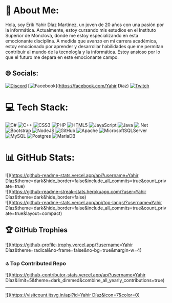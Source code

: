 # 💫 About Me:
Hola, soy Erik Yahir Díaz Martínez, un joven de 20 años con una pasión por la informática. Actualmente, estoy cursando mis estudios en el Instituto Superior de Monclova, donde me estoy especializando en esta emocionante disciplina. A medida que avanzo en mi carrera académica, estoy emocionado por aprender y desarrollar habilidades que me permitan contribuir al mundo de la tecnología y la informática. Estoy ansioso por lo que el futuro me depara en este emocionante campo.


## 🌐 Socials:
[![Discord](https://img.shields.io/badge/Discord-%237289DA.svg?logo=discord&logoColor=white)](https://discord.gg/yayo0528) [![Facebook](https://img.shields.io/badge/Facebook-%231877F2.svg?logo=Facebook&logoColor=white)](https://facebook.com/Yahir Díaz) [![Twitch](https://img.shields.io/badge/Twitch-%239146FF.svg?logo=Twitch&logoColor=white)](https://twitch.tv/yahirdiaz2207) 

# 💻 Tech Stack:
![C#](https://img.shields.io/badge/c%23-%23239120.svg?style=for-the-badge&logo=c-sharp&logoColor=white) ![C++](https://img.shields.io/badge/c++-%2300599C.svg?style=for-the-badge&logo=c%2B%2B&logoColor=white) ![CSS3](https://img.shields.io/badge/css3-%231572B6.svg?style=for-the-badge&logo=css3&logoColor=white) ![PHP](https://img.shields.io/badge/php-%23777BB4.svg?style=for-the-badge&logo=php&logoColor=white) ![HTML5](https://img.shields.io/badge/html5-%23E34F26.svg?style=for-the-badge&logo=html5&logoColor=white) ![JavaScript](https://img.shields.io/badge/javascript-%23323330.svg?style=for-the-badge&logo=javascript&logoColor=%23F7DF1E) ![Java](https://img.shields.io/badge/java-%23ED8B00.svg?style=for-the-badge&logo=java&logoColor=white) ![.Net](https://img.shields.io/badge/.NET-5C2D91?style=for-the-badge&logo=.net&logoColor=white) ![Bootstrap](https://img.shields.io/badge/bootstrap-%23563D7C.svg?style=for-the-badge&logo=bootstrap&logoColor=white) ![NodeJS](https://img.shields.io/badge/node.js-6DA55F?style=for-the-badge&logo=node.js&logoColor=white) ![GitHub](https://img.shields.io/badge/GitHub-%23121011.svg?style=for-the-badge&logo=github&logoColor=white) ![Apache](https://img.shields.io/badge/apache-%23D42029.svg?style=for-the-badge&logo=apache&logoColor=white) ![MicrosoftSQLServer](https://img.shields.io/badge/Microsoft%20SQL%20Sever-CC2927?style=for-the-badge&logo=microsoft%20sql%20server&logoColor=white) ![MySQL](https://img.shields.io/badge/mysql-%2300f.svg?style=for-the-badge&logo=mysql&logoColor=white) ![Postgres](https://img.shields.io/badge/postgres-%23316192.svg?style=for-the-badge&logo=postgresql&logoColor=white) ![MariaDB](https://img.shields.io/badge/MariaDB-003545?style=for-the-badge&logo=mariadb&logoColor=white)
# 📊 GitHub Stats:
![](https://github-readme-stats.vercel.app/api?username=Yahir Díaz&theme=dark&hide_border=false&include_all_commits=true&count_private=true)<br/>
![](https://github-readme-streak-stats.herokuapp.com/?user=Yahir Díaz&theme=dark&hide_border=false)<br/>
![](https://github-readme-stats.vercel.app/api/top-langs/?username=Yahir Díaz&theme=dark&hide_border=false&include_all_commits=true&count_private=true&layout=compact)

## 🏆 GitHub Trophies
![](https://github-profile-trophy.vercel.app/?username=Yahir Díaz&theme=radical&no-frame=false&no-bg=true&margin-w=4)

### 🔝 Top Contributed Repo
![](https://github-contributor-stats.vercel.app/api?username=Yahir Díaz&limit=5&theme=dark_dimmed&combine_all_yearly_contributions=true)

---
[![](https://visitcount.itsvg.in/api?id=Yahir Díaz&icon=7&color=0)](https://visitcount.itsvg.in)

<!-- Proudly created with GPRM ( https://gprm.itsvg.in ) -->